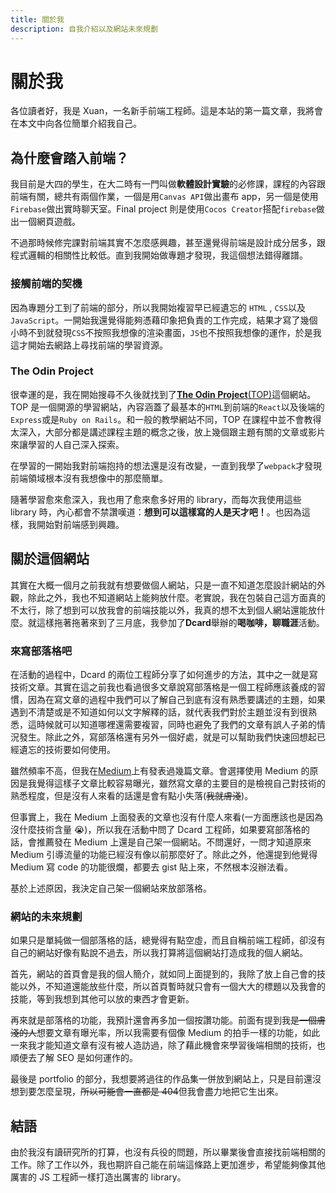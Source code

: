 ```yaml
---
title: 關於我
description: 自我介紹以及網站未來規劃
---
```


# 關於我

各位讀者好，我是 Xuan，一名新手前端工程師。這是本站的第一篇文章，我將會在本文中向各位簡單介紹我自己。

## 為什麼會踏入前端？

我目前是大四的學生，在大二時有一門叫做**軟體設計實驗**的必修課，課程的內容跟前端有關，總共有兩個作業，一個是用`Canvas API`做出畫布 app，另一個是使用`Firebase`做出實時聊天室。Final project 則是使用`Cocos Creator`搭配`firebase`做出一個網頁遊戲。

不過那時候修完課對前端其實不怎麼感興趣，甚至還覺得前端是設計成分居多，跟程式邏輯的相關性比較低。直到我開始做專題才發現，我這個想法錯得離譜。

<!-- more -->

### 接觸前端的契機

因為專題分工到了前端的部分，所以我開始複習早已經遺忘的 `HTML` , `CSS`以及`JavaScript`。一開始我還覺得能夠憑藉印象把負責的工作完成，結果才寫了幾個小時不到就發現`CSS`不按照我想像的渲染畫面，`JS`也不按照我想像的運作，於是我這才開始去網路上尋找前端的學習資源。

### The Odin Project

很幸運的是，我在開始搜尋不久後就找到了[**The Odin Project**(TOP)](https://www.theodinproject.com/)這個網站。TOP 是一個開源的學習網站，內容涵蓋了最基本的`HTML`到前端的`React`以及後端的`Express`或是`Ruby on Rails`。和一般的教學網站不同，TOP 在課程中並不會教得太深入，大部分都是講述課程主題的概念之後，放上幾個跟主題有關的文章或影片來讓學習的人自己深入探索。

在學習的一開始我對前端抱持的想法還是沒有改變，一直到我學了`webpack`才發現前端領域根本沒有我想像中的那麼簡單。

隨著學習愈來愈深入，我也用了愈來愈多好用的 library，而每次我使用這些 library 時，內心都會不禁讚嘆道：**想到可以這樣寫的人是天才吧！**。也因為這樣，我開始對前端感到興趣。

## 關於這個網站

其實在大概一個月之前我就有想要做個人網站，只是一直不知道怎麼設計網站的外觀，除此之外，我也不知道網站上能夠放什麼。老實說，我在包裝自己這方面真的不太行，除了想到可以放我會的前端技能以外，我真的想不太到個人網站還能放什麼。就這樣拖著拖著來到了三月底，我參加了**Dcard**舉辦的**喝咖啡，聊職涯**活動。

### 來寫部落格吧

在活動的過程中，Dcard 的兩位工程師分享了如何進步的方法，其中之一就是寫技術文章。其實在這之前我也看過很多文章說寫部落格是一個工程師應該養成的習慣，因為在寫文章的過程中我們可以了解自己到底有沒有熟悉要講述的主題，如果遇到不清楚或是不知道如何以文字解釋的話，就代表我們對於主題並沒有到很熟悉，這時候就可以知道哪裡還需要複習，同時也避免了我們的文章有誤人子弟的情況發生。除此之外，寫部落格還有另外一個好處，就是可以幫助我們快速回想起已經遺忘的技術要如何使用。

雖然頻率不高，但我在[Medium](https://medium.com/@97ssps30212)上有發表過幾篇文章。會選擇使用 Medium 的原因是我覺得這樣子文章比較容易曝光，雖然寫文章的主要目的是檢視自己對技術的熟悉程度，但是沒有人來看的話還是會有點小失落(~~我就膚淺~~)。

但事實上，我在 Medium 上面發表的文章也沒有什麼人來看(一方面應該也是因為沒什麼技術含量 😭)，所以我在活動中問了 Dcard 工程師，如果要寫部落格的話，會推薦發在 Medium 上還是自己架一個網站。不問還好，一問才知道原來 Medium 引導流量的功能已經沒有像以前那麼好了。除此之外，他還提到他覺得 Medium 寫 code 的功能很爛，都要去 gist 貼上來，不然根本沒辦法看。

基於上述原因，我決定自己架一個網站來放部落格。

### 網站的未來規劃

如果只是單純做一個部落格的話，總覺得有點空虛，而且自稱前端工程師，卻沒有自己的網站好像有點說不過去，所以我打算將這個網站打造成我的個人網站。

首先，網站的首頁會是我的個人簡介，就如同上面提到的，我除了放上自己會的技能以外，不知道還能放些什麼，所以首頁暫時就只會有一個大大的標題以及我會的技能，等到我想到其他可以放的東西才會更新。

再來就是部落格的功能，我預計還會再多加一個按讚功能。前面有提到我~~是一個膚淺的人~~想要文章有曝光率，所以我需要有個像 Medium 的拍手一樣的功能，如此一來我才能知道文章有沒有被人造訪過，除了藉此機會來學習後端相關的技術，也順便去了解 SEO 是如何運作的。

最後是 portfolio 的部分，我想要將過往的作品集一併放到網站上，只是目前還沒想到要怎麼呈現，~~所以可能會一直都是 404~~但我會盡力地把它生出來。

## 結語

由於我沒有讀研究所的打算，也沒有兵役的問題，所以畢業後會直接找前端相關的工作。除了工作以外，我也期許自己能在前端這條路上更加進步，希望能夠像其他厲害的 JS 工程師一樣打造出厲害的 library。
